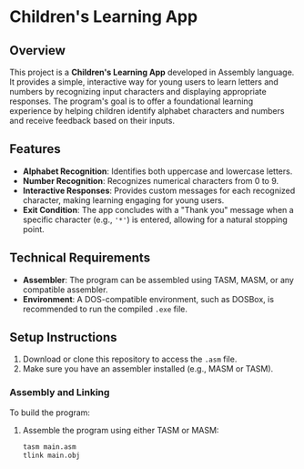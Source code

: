 # Children's Learning App

## Overview
This project is a **Children's Learning App** developed in Assembly language. It provides a simple, interactive way for young users to learn letters and numbers by recognizing input characters and displaying appropriate responses. The program's goal is to offer a foundational learning experience by helping children identify alphabet characters and numbers and receive feedback based on their inputs.

## Features
- **Alphabet Recognition**: Identifies both uppercase and lowercase letters.
- **Number Recognition**: Recognizes numerical characters from 0 to 9.
- **Interactive Responses**: Provides custom messages for each recognized character, making learning engaging for young users.
- **Exit Condition**: The app concludes with a "Thank you" message when a specific character (e.g., `'*'`) is entered, allowing for a natural stopping point.

## Technical Requirements
- **Assembler**: The program can be assembled using TASM, MASM, or any compatible assembler.
- **Environment**: A DOS-compatible environment, such as DOSBox, is recommended to run the compiled `.exe` file.

## Setup Instructions
1. Download or clone this repository to access the `.asm` file.
2. Make sure you have an assembler installed (e.g., MASM or TASM).

### Assembly and Linking
To build the program:
1. Assemble the program using either TASM or MASM:
   ```bash
   tasm main.asm
   tlink main.obj
